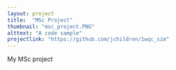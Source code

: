 ```yaml
---
layout: project
title:  "MSc Project"
thumbnail: "msc_project.PNG"
alttext: "A code sample"
projectlink: "https://github.com/jchildren/1wqc_sim"
---
```


My MSc project
